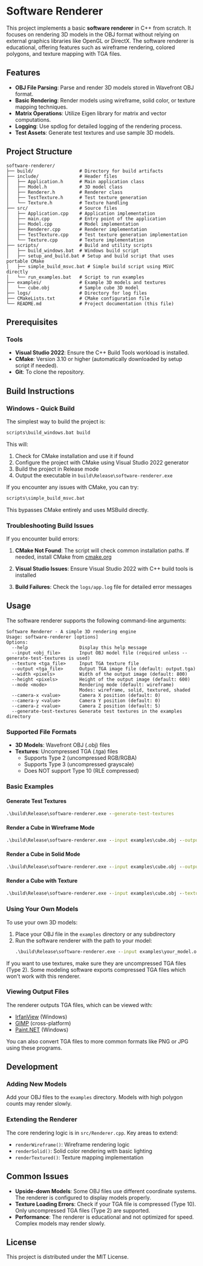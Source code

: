 # Software Renderer

This project implements a basic **software renderer** in C++ from scratch. It focuses on rendering 3D models in the OBJ format without relying on external graphics libraries like OpenGL or DirectX. The software renderer is educational, offering features such as wireframe rendering, colored polygons, and texture mapping with TGA files.

## Features
- **OBJ File Parsing**: Parse and render 3D models stored in Wavefront OBJ format.
- **Basic Rendering**: Render models using wireframe, solid color, or texture mapping techniques.
- **Matrix Operations**: Utilize Eigen library for matrix and vector computations.
- **Logging**: Use spdlog for detailed logging of the rendering process.
- **Test Assets**: Generate test textures and use sample 3D models.

## Project Structure
```
software-renderer/
├── build/                 # Directory for build artifacts
├── include/               # Header files
│   ├── Application.h      # Main application class
│   ├── Model.h            # 3D model class
│   ├── Renderer.h         # Renderer class
│   ├── TestTexture.h      # Test texture generation
│   └── Texture.h          # Texture handling
├── src/                   # Source files
│   ├── Application.cpp    # Application implementation
│   ├── main.cpp           # Entry point of the application
│   ├── Model.cpp          # Model implementation
│   ├── Renderer.cpp       # Renderer implementation
│   ├── TestTexture.cpp    # Test texture generation implementation
│   └── Texture.cpp        # Texture implementation
├── scripts/               # Build and utility scripts
│   ├── build_windows.bat  # Windows build script
│   ├── setup_and_build.bat # Setup and build script that uses portable CMake
│   ├── simple_build_msvc.bat # Simple build script using MSVC directly
│   └── run_examples.bat   # Script to run examples
├── examples/              # Example 3D models and textures
│   └── cube.obj           # Sample cube 3D model
├── logs/                  # Directory for log files
├── CMakeLists.txt         # CMake configuration file
└── README.md              # Project documentation (this file)
```

## Prerequisites

### Tools
- **Visual Studio 2022**: Ensure the C++ Build Tools workload is installed.
- **CMake**: Version 3.10 or higher (automatically downloaded by setup script if needed).
- **Git**: To clone the repository.

## Build Instructions

### Windows - Quick Build

The simplest way to build the project is:

```cmd
scripts\build_windows.bat build
```

This will:
1. Check for CMake installation and use it if found
2. Configure the project with CMake using Visual Studio 2022 generator
3. Build the project in Release mode
4. Output the executable in `build\Release\software-renderer.exe`

If you encounter any issues with CMake, you can try:

```cmd
scripts\simple_build_msvc.bat
```

This bypasses CMake entirely and uses MSBuild directly.

### Troubleshooting Build Issues

If you encounter build errors:

1. **CMake Not Found**: The script will check common installation paths. If needed, install CMake from [cmake.org](https://cmake.org/download/)

2. **Visual Studio Issues**: Ensure Visual Studio 2022 with C++ build tools is installed

3. **Build Failures**: Check the `logs/app.log` file for detailed error messages

## Usage

The software renderer supports the following command-line arguments:

```
Software Renderer - A simple 3D rendering engine
Usage: software-renderer [options]
Options:
  --help                   Display this help message
  --input <obj_file>       Input OBJ model file (required unless --generate-test-textures is used)
  --texture <tga_file>     Input TGA texture file
  --output <tga_file>      Output TGA image file (default: output.tga)
  --width <pixels>         Width of the output image (default: 800)
  --height <pixels>        Height of the output image (default: 600)
  --mode <mode>            Rendering mode (default: wireframe)
                           Modes: wireframe, solid, textured, shaded
  --camera-x <value>       Camera X position (default: 0)
  --camera-y <value>       Camera Y position (default: 0)
  --camera-z <value>       Camera Z position (default: 5)
  --generate-test-textures Generate test textures in the examples directory
```

### Supported File Formats

- **3D Models**: Wavefront OBJ (.obj) files
- **Textures**: Uncompressed TGA (.tga) files
  - Supports Type 2 (uncompressed RGB/RGBA)
  - Supports Type 3 (uncompressed grayscale)
  - Does NOT support Type 10 (RLE compressed)

### Basic Examples

#### Generate Test Textures
```cmd
.\build\Release\software-renderer.exe --generate-test-textures
```

#### Render a Cube in Wireframe Mode
```cmd
.\build\Release\software-renderer.exe --input examples\cube.obj --output cube_wireframe.tga --mode wireframe
```

#### Render a Cube in Solid Mode
```cmd
.\build\Release\software-renderer.exe --input examples\cube.obj --output cube_solid.tga --mode solid
```

#### Render a Cube with Texture
```cmd
.\build\Release\software-renderer.exe --input examples\cube.obj --texture examples\checker_32.tga --output cube_textured.tga --mode textured
```

### Using Your Own Models

To use your own 3D models:

1. Place your OBJ file in the `examples` directory or any subdirectory
2. Run the software renderer with the path to your model:
   ```cmd
   .\build\Release\software-renderer.exe --input examples\your_model.obj --output your_model.tga --mode solid
   ```

If you want to use textures, make sure they are uncompressed TGA files (Type 2). Some modeling software exports compressed TGA files which won't work with this renderer.

### Viewing Output Files

The renderer outputs TGA files, which can be viewed with:
- [IrfanView](https://www.irfanview.com/) (Windows)
- [GIMP](https://www.gimp.org/) (cross-platform)
- [Paint.NET](https://www.getpaint.net/) (Windows)

You can also convert TGA files to more common formats like PNG or JPG using these programs.

## Development

### Adding New Models

Add your OBJ files to the `examples` directory. Models with high polygon counts may render slowly.

### Extending the Renderer

The core rendering logic is in `src/Renderer.cpp`. Key areas to extend:
- `renderWireframe()`: Wireframe rendering logic
- `renderSolid()`: Solid color rendering with basic lighting
- `renderTextured()`: Texture mapping implementation

## Common Issues

- **Upside-down Models**: Some OBJ files use different coordinate systems. The renderer is configured to display models properly.
- **Texture Loading Errors**: Check if your TGA file is compressed (Type 10). Only uncompressed TGA files (Type 2) are supported.
- **Performance**: The renderer is educational and not optimized for speed. Complex models may render slowly.

## License

This project is distributed under the MIT License.
